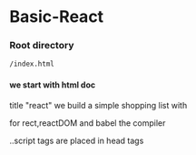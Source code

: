 # Basic-React

### Root directory
``` sh
/index.html
```
#### we start with html doc
title "react"
we build a simple shopping list with <script crossorigin src="https://unpkg.com/react@16/umd/react.development.js"></script>
<script crossorigin src="https://unpkg.com/react-dom@16/umd/react-dom.development.js"></script> for rect,reactDOM and babel the compiler
..script tags are placed in head tags 

